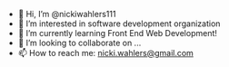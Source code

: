 - 👋 Hi, I’m @nickiwahlers111
- 👀 I’m interested in software development organization
- 🌱 I’m currently learning Front End Web Development!
- 💞️ I’m looking to collaborate on ...
- 📫 How to reach me:  nicki.wahlers@gmail.com

<!---
nickiwahlers111/nickiwahlers111 is a ✨ special ✨ repository because its `README.md` (this file) appears on your GitHub profile.
You can click the Preview link to take a look at your changes.
--->
